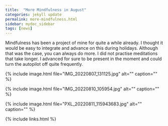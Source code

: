 ```yaml
---
title:  "More Mindfulness in August"
categories: jekyll update
permalink: more-mindfulness.html
sidebar: mydoc_sidebar
tags: [news]
---
```


Mindfulness has been a project of mine for quite a while already. I thought it would be easy to integrate and advance on this during holidays. Although that was the case, you can always do more. I did not practise meditations that take longer. I advanced for sure to be present in the moment and could turn the autopilot off quite frequently.

{% include image.html file="IMG_20220807_131125.jpg" alt="" caption="" %}

{% include image.html file="IMG_20220810_105954.jpg" alt="" caption="" %}

{% include image.html file="PXL_20220811_115943683.jpg" alt="" caption="" %}


{% include links.html %}
